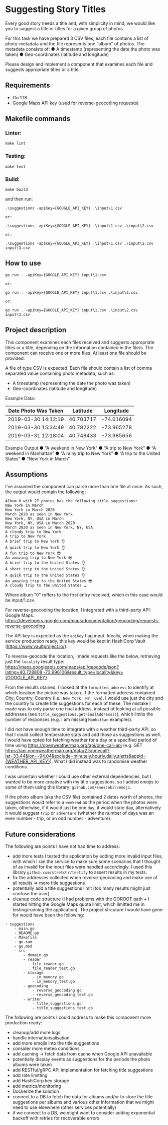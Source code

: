 # Suggesting Story Titles

Every good story needs a title and, with simplicity in mind, we would like you to suggest a
title or titles for a given group of photos.

For this task we have prepared 3 CSV files, each file contains a list of photo-metadata
and the file represents one “album” of photos. The metadata consists of:
● A timestamp (representing the date the photo was taken)
● Geo-coordinates (latitude and longitude)

Please design and implement a component that examines each file and suggests
appropriate titles or a title.

## Requirements

* Go 1.18
* Google Maps API key (used for reverse-geocoding requests)

## Makefile commands

### Linter:

```
make lint
```

### Testing:

```
make test
```

### Build:

```
make build
```

and then run:

```
.\suggestions -apiKey={GOOGLE_API_KEY} .\input\1.csv

or:

.\suggestions -apiKey={GOOGLE_API_KEY} .\input\1.csv .\input\2.csv

or:

.\suggestions -apiKey={GOOGLE_API_KEY} .\input\1.csv .\input\2.csv input\3.csv
```

## How to use

```
go run . -apiKey={GOOGLE_API_KEY} input\1.csv 

or: 

go run . -apiKey={GOOGLE_API_KEY} input\1.csv .\input\2.csv 

or:

go run . -apiKey={GOOGLE_API_KEY} input\1.csv .\input\2.csv input\3.csv
```

## Project description

This component examines each files received and suggests appropriate titles or a title, depending on the information contained in the file/s. The component can receive one or more files. At least one file should be provided.

A file of type CSV is expected.
Each file should contain a list of comma separated value containing photo metadata, such as:
- A timestamp (representing the date the photo was taken)
- Geo-coordinates (latitude and longitude)

Example Data:

Date Photo Was Taken | Latitude  | Longitude
---------------------|-----------|-----------
2019-03-30 14:12:19  | 40.703717 | -74.016094
2019-03-30 15:34:49  | 40.782222 | -73.965278
2019-03-31 12:18:04  | 40.748433 | -73.985656

Example Output
● “A weekend in New York”
● “A trip to New York”
● “A weekend in Manhattan”
● “A rainy trip to New York”
● “A trip to the United States”
● “New York in March”

## Assumptions

I've assumed the component can parse more than one file at once. As such, the output would contain the following:

```
Album 0 with 27 photos has the following title suggestions:
New York in March
New York in March 2020
March 2020 as seen in New York
New York, NY, USA in March
New York, NY, USA in March 2020
March 2020 as seen in New York, NY, USA
A cloudy trip to New York
A trip to New York
A brief trip to New York 👌
A quick trip to New York 👌
A fun trip to New York 😎
An amazing trip to New York 😎
A brief trip to the United States 👌
A short trip to the United States 👌
A quick trip to the United States 👌
An amazing trip to the United States 😎
A cloudy trip to the United States ☁️
```

Where album "0" reffers to the first entry received, which in this case would be input/1.csv.

For reverse-geocoding the location, I integrated with a third-party API: Google Maps.
https://developers.google.com/maps/documentation/geocoding/requests-reverse-geocoding

The API key is expected as the `apiKey` flag input. 
Ideally, when making the service production ready, this key would be kept in HashiCorp Vault (https://www.vaultproject.io/).

To reverse-geocode the location, I made requests like the below, retrieving just the `locality` result type:
https://maps.googleapis.com/maps/api/geocode/json?latlng=40.728808,-73.996106&result_type=locality&key={GOOGLE_API_KEY}

From the results otained, I looked at the `formatted_address` to identify at which location the picture was taken.
If the formatted address contained City, Country, Country (i.e.: `New York, NY, USA`), I would use just the city and the country to create title suggestions for each of these. 
The mistake I made was to only parse one final address, instead of looking at all possible addresses (see `title_suggestions.getFinalAddress()`), which limits the number of responses (e.g. I am missing `Manhattan` examples).

I did not have enough time to integrate with a weather third-party API, so that I could collect temperature stats and add those as suggestions as well. I would have opted for fetching weather for a day or a specified period of time using https://openweathermap.org/api/one-call-api
(e.g. GET https://api.openweathermap.org/data/2.5/onecall?lat=33.44&lon=-94.04&exclude=minutely,hourly,daily,alerts&appid={WEATHER_API_KEY}).
What I did instead was to randomise weather conditions.

I was uncertain whether I could use other external dependencies, but I wanted to be more creative with my title suggestions, so I added emojis to some of them using this library: `github.com/enescakir/emoji`.

If the photo album (aka the CSV file) contained 2 dates worth of photos, the suggestions would refer to a `weekend` as the period when the photos were taken, otherwise, if it would just be one `day`, it would state day, alternatively it would suggest `trip` or `adventure` (whether the number of days was an even number - trip, or an odd number - adventure).

## Future considerations

The following are points I have not had time to address:
- add more tests
I tested the application by adding more invalid input files, with which I ran the service to make sure some scenarios that I thought of as invalid for the input files were handled accordingly. I used this library `github.com/stretchr/testify` to assert results in my tests. 
- fix the addresses collected when reverse-geocoding and make use of all results => more title suggestions
- potentially add a title suggestions limit (too many results might just confuse the user)
- cleanup code structure (I had problems with the GOROOT path + I started hitting the Google Maps quota limit, which limitted me in testing/running the application). The project strcuture I would have gone for would have been the following:

```
- suggestions
	- main.go
	- README.go
	- Makefile
	- go.sum
	- go.mod
	- src
		- domain.go
		- reader
			file_reader.go
			file_reader_test.go
		- storage
			- in_memory.go
			- in_memory_test.go
		- geocoding
			- reverse_geocoding.go
			- reverse_geocoding_test.go
		- writer
			- title_suggestions.go
			- title_suggestions_test.go
```

The following are points I could address to make this component more production ready:
- cleanup/add more logs
- handle internationsalisation
- add more emojis into the title suggestions
- consider more meteo conditions
- add caching -> fetch data from cache when Google API unavailable
- potentially display events as suggestions for the periods the photo albums were taken
- add RESTful/gRPC API implementation for fetching title suggestions
- add rate limitting
- add HashiCorp key storage
- add metrics/monitoring
- Dockerize the solution
- connect to a DB to fetch the data for albums and/or to store the title suggestions per albums and various other information that we might need to use elsewhere (other services potentially)
- if we connect to a DB, we might want to consider adding exponential backoff with retries for recoverable errors

